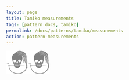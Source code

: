 ```yaml
---
layout: page
title: Tamiko measurements
tags: [pattern docs, tamiko]
permalink: /docs/patterns/tamiko/measurements
action: pattern-measurements
---
```

<div id="measurements"><p class="text-center"><img src="/img/logo/spinner.svg" alt="Loading..."></p></div>
